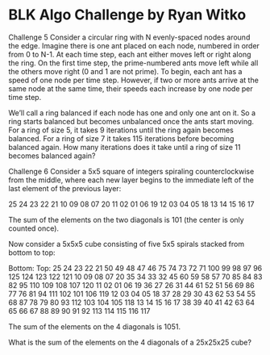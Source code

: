 BLK Algo Challenge by Ryan Witko
================
Challenge 5
Consider a circular ring with N evenly-spaced nodes around the edge.  Imagine there is one ant placed on each node, numbered in order from 0 to N-1.  At each time step, each ant either moves left or right along the ring.  On the first time step, the prime-numbered ants move left while all the others move right (0 and 1 are not prime).  To begin, each ant has a speed of one node per time step.  However, if two or more ants arrive at the same node at the same time, their speeds each increase by one node per time step.

We’ll call a ring balanced if each node has one and only one ant on it.  So a ring starts balanced but becomes unbalanced once the ants start moving.  For a ring of size 5, it takes 9 iterations until the ring again becomes balanced.  For a ring of size 7 it takes 115 iterations before becoming balanced again.  How many iterations does it take until a ring of size 11 becomes balanced again?

Challenge 6
Consider a 5x5 square of integers spiraling counterclockwise from the middle, where each new layer begins to the immediate left of the last element of the previous layer:

25 24 23 22 21
10 09 08 07 20
11 02 01 06 19
12 03 04 05 18
13 14 15 16 17

The sum of the elements on the two diagonals is 101 (the center is only counted once).

Now consider a 5x5x5 cube consisting of five 5x5 spirals stacked from bottom to top:

Bottom:                                                             Top:
25 24 23 22 21   50 49 48 47 46   75 74 73 72 71  100 99 98 97 96   125 124 123 122 121
10 09 08 07 20   35 34 33 32 45   60 59 58 57 70   85 84 83 82 95   110 109 108 107 120
11 02 01 06 19   36 27 26 31 44   61 52 51 56 69   86 77 76 81 94   111 102 101 106 119
12 03 04 05 18   37 28 29 30 43   62 53 54 55 68   87 78 79 80 93   112 103 104 105 118
13 14 15 16 17   38 39 40 41 42   63 64 65 66 67   88 89 90 91 92   113 114 115 116 117

The sum of the elements on the 4 diagonals is 1051.

What is the sum of the elements on the 4 diagonals of a 25x25x25 cube?
